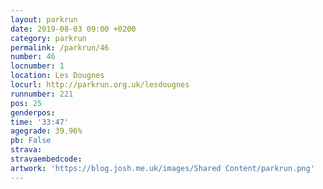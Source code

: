 ```yaml
---
layout: parkrun
date: 2019-08-03 09:00 +0200
category: parkrun
permalink: /parkrun/46
number: 46
locnumber: 1
location: Les Dougnes
locurl: http://parkrun.org.uk/lesdougnes
runnumber: 221
pos: 25
genderpos: 
time: '33:47'
agegrade: 39.96%
pb: False
strava: 
stravaembedcode:
artwork: 'https://blog.josh.me.uk/images/Shared Content/parkrun.png'
---
```

